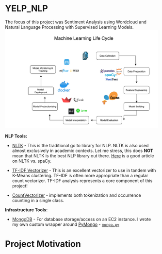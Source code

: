 # YELP_NLP

The focus of this project was Sentiment Analysis using Wordcloud and Natural Language Processing with Supervised Learning Models.
![](https://github.com/METIS-DATA-SCIENCE-PROJECTS/YELP_NLP/blob/main/Images/MLLifecycle.PNG)

**NLP Tools:**

- [NLTK](http://www.nltk.org/) - This is the traditional go to library for NLP. NLTK is also used almost exclusively in academic contexts. Let me stress, this does **NOT** mean that NLTK is the best NLP library out there. [Here](https://automatedinsights.com/blog/the-python-nlp-ccosystem-a-short-and-very-opinionated-guide) is a good article on NLTK vs. spaCy.

- [TF-IDF Vectorizer](http://scikit-learn.org/stable/modules/generated/sklearn.feature_extraction.text.TfidfVectorizer.html) - This is an excellent vectorizer to use in tandem with K-Means clustering. TF-IDF is often more appropriate than a regular count vectorizer. TF-IDF analysis represents a core component of this project!
- [CountVectorizer](https://scikit-learn.org/stable/modules/generated/sklearn.feature_extraction.text.CountVectorizer.html ) - implements both tokenization and occurrence counting in a single class.


**Infrastructure Tools:**

- [MongoDB](https://www.mongodb.com/) - For database storage/access on an EC2 instance. I wrote my own custom wrapper around [PyMongo](https://api.mongodb.com/python/current/) - [`mongo.py`](Phases/Phase_1/mongo.py)




# Project Motivation
